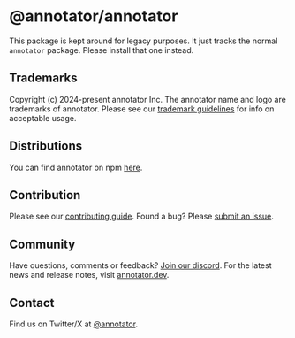 # @annotator/annotator

This package is kept around for legacy purposes. It just tracks the normal `annotator` package. Please install that one instead.

## Trademarks

Copyright (c) 2024-present annotator Inc. The annotator name and logo are trademarks of annotator. Please see our [trademark guidelines](https://github.com/annotator/annotator/blob/main/TRADEMARKS.md) for info on acceptable usage.

## Distributions

You can find annotator on npm [here](https://www.npmjs.com/package/@annotator/annotator?activeTab=versions).

## Contribution

Please see our [contributing guide](https://github.com/annotator/annotator/blob/main/CONTRIBUTING.md). Found a bug? Please [submit an issue](https://github.com/annotator/annotator/issues/new).

## Community

Have questions, comments or feedback? [Join our discord](https://discord.annotator.com/?utm_source=github&utm_medium=readme&utm_campaign=sociallink). For the latest news and release notes, visit [annotator.dev](https://annotator.dev).

## Contact

Find us on Twitter/X at [@annotator](https://twitter.com/annotator).
